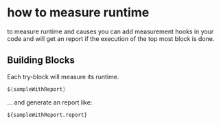 # how to measure runtime

to measure runtime and causes you can add measurement hooks in your code and
will get an report if the execution of the top most block is done.

## Building Blocks

Each try-block will measure its runtime.

```java
${sampleWithReport}
```

... and generate an report like:

```
${sampleWithReport.report}
```

